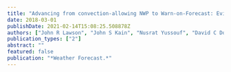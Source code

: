 ```yaml
---
title: "Advancing from convection-allowing NWP to Warn-on-Forecast: Evidence of Progress"
date: 2018-03-01
publishDate: 2021-02-14T15:08:25.508878Z
authors: ["John R Lawson", "John S Kain", "Nusrat Yussouf", "David C Dowell", "Dustan M Wheatley", "Kent H Knopfmeier", "Thomas A Jones"]
publication_types: ["2"]
abstract: ""
featured: false
publication: "*Weather Forecast.*"
---
```


